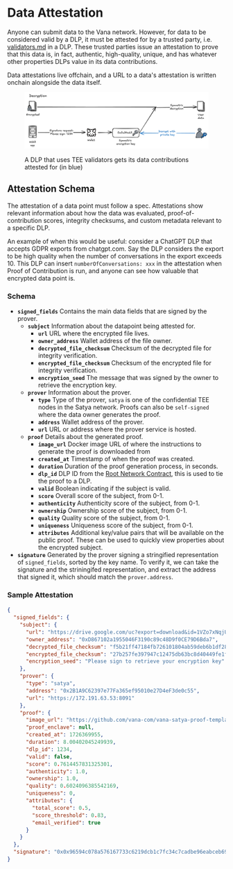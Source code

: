 # Data Attestation

Anyone can submit data to the Vana network. However, for data to be considered valid by a DLP, it must be attested for by a trusted party, i.e. [validators.md](../../core-concepts/roles/validators.md "mention") in a DLP. These trusted parties issue an attestation to prove that this data is, in fact, authentic, high-quality, unique, and has whatever other properties DLPs value in its data contributions.&#x20;

Data attestations live offchain, and a URL to a data's attestation is written onchain alongside the data itself.&#x20;

<figure><img src="../../.gitbook/assets/image (7).png" alt=""><figcaption><p>A DLP that uses TEE validators gets its data contributions attested for (in blue)</p></figcaption></figure>

## Attestation Schema

The attestation of a data point must follow a spec. Attestations show relevant information about how the data was evaluated, proof-of-contribution scores, integrity checksums, and custom metadata relevant to a specific DLP.

An example of when this would be useful: consider a ChatGPT DLP that accepts GDPR exports from chatgpt.com. Say the DLP considers the export to be high quality when the number of conversations in the export exceeds 10. This DLP can insert `numberOfConversations: xxx` in the attestation when Proof of Contribution is run, and anyone can see how valuable that encrypted data point is.

### Schema

* **`signed_fields`** Contains the main data fields that are signed by the prover.
  * **`subject`** Information about the datapoint being attested for.
    * **`url`** URL where the encrypted file lives.
    * **`owner_address`** Wallet address of the file owner.
    * **`decrypted_file_checksum`** Checksum of the decrypted file for integrity verification.
    * **`encrypted_file_checksum`** Checksum of the encrypted file for integrity verification.
    * **`encryption_seed`** The message that was signed by the owner to retrieve the encryption key.
  * **`prover`** Information about the prover.
    * **`type`** Type of the prover, `satya` is one of the confidential TEE nodes in the Satya network. Proofs can also be `self-signed` where the data owner generates the proof.
    * **`address`** Wallet address of the prover.
    * **`url`** URL or address where the prover service is hosted.
  * **`proof`** Details about the generated proof.
    * **`image_url`** Docker image URL of where the instructions to generate the proof is downloaded from
    * **`created_at`** Timestamp of when the proof was created.
    * **`duration`** Duration of the proof generation process, in seconds.
    * **`dlp_id`** DLP ID from the [Root Network Contract](../smart-contracts.md#root-network-contract), this is used to tie the proof to a DLP.
    * **`valid`** Boolean indicating if the subject is valid.
    * **`score`** Overall score of the subject, from 0-1.
    * **`authenticity`** Authenticity score of the subject, from 0-1.
    * **`ownership`** Ownership score of the subject, from 0-1.
    * **`quality`** Quality score of the subject, from 0-1.
    * **`uniqueness`** Uniqueness score of the subject, from 0-1.
    * **`attributes`** Additional key/value pairs that will be available on the public proof. These can be used to quickly view properties about the encrypted subject.
* **`signature`** Generated by the prover signing a stringified representation of `signed_fields`, sorted by the key name. To verify it, we can take the signature and the striningifed representation, and extract the address that signed it, which should match the `prover.address`.

### Sample Attestation

```json
{
  "signed_fields": {
    "subject": {
      "url": "https://drive.google.com/uc?export=download&id=1VZo7xNqjUwZq-JLdQ8w0pyYcygOIkz43",
      "owner_address": "0xD867102a1955046F3190c89c48D9f0CE79D6Bda7",
      "decrypted_file_checksum": "f5b21ff47184fb726101804ab59deb6b1df28c160b47bec03121489f356ef6a9",
      "encrypted_file_checksum": "27b257fe397947c12475db63bc8d40449fe1ff128ef15ab676ab95b7f371c6f1",
      "encryption_seed": "Please sign to retrieve your encryption key"
    },
    "prover": {
      "type": "satya",
      "address": "0x2B1A9C62397e77Fa365ef95010e27D4eF3de0c55",
      "url": "https://172.191.63.53:8091"
    },
    "proof": {
      "image_url": "https://github.com/vana-com/vana-satya-proof-template/releases/download/v20/gsc-my-proof-20.tar.gz",
      "proof_enclave": null,
      "created_at": 1726369955,
      "duration": 8.00402045249939,
      "dlp_id": 1234,
      "valid": false,
      "score": 0.7614457831325301,
      "authenticity": 1.0,
      "ownership": 1.0,
      "quality": 0.6024096385542169,
      "uniqueness": 0,
      "attributes": {
        "total_score": 0.5,
        "score_threshold": 0.83,
        "email_verified": true
      }
    }
  },
  "signature": "0x0x96594c078a576167733c6219dcb1c7fc34c7cadbe96eabceb695b995405c90ed7923954a7891661cd2cc7c7050582c0c5dfb995922b6e6f817d2a42beef69d181b"
}
```
